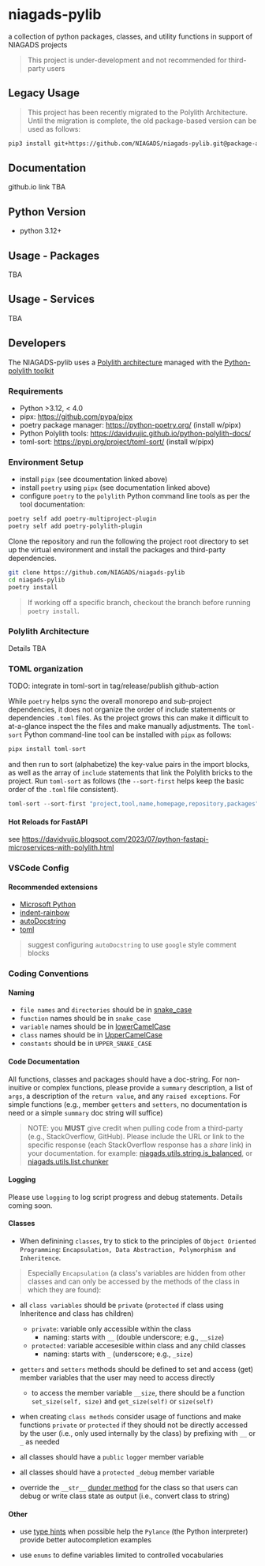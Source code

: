 # niagads-pylib

a collection of python packages, classes, and utility functions in support of NIAGADS projects

> This project is under-development and not recommended for third-party users

## Legacy Usage

> This project has been recently migrated to the Polylith Architecture.  Until the migration is complete, 
> the old package-based version can be used as follows:

```bash
pip3 install git+https://github.com/NIAGADS/niagads-pylib.git@package-architecture
```

## Documentation

github.io link TBA

## Python Version

* python 3.12+

## Usage - Packages

TBA

## Usage - Services

TBA

## Developers

The NIAGADS-pylib uses a [Polylith architecture](https://polylith.gitbook.io/polylith) managed with the [Python-polylith toolkit](https://davidvujic.github.io/python-polylith-docs/)

### Requirements

* Python >3.12, < 4.0
* pipx: <https://github.com/pypa/pipx>
* poetry package manager: <https://python-poetry.org/> (install w/pipx)
* Python Polylith tools: <https://davidvujic.github.io/python-polylith-docs/>
* toml-sort: <https://pypi.org/project/toml-sort/> (install w/pipx)

### Environment Setup

* install `pipx` (see dcoumentation linked above)
* install `poetry` using `pipx` (see documentation linked above)
* configure `poetry` to the `polylith` Python command line tools as per the tool documentation:

```bash
poetry self add poetry-multiproject-plugin
poetry self add poetry-polylith-plugin
```

Clone the repository and run the following the project root directory to set up the virtual environment and install the packages and third-party dependencies.

```bash
git clone https://github.com/NIAGADS/niagads-pylib
cd niagads-pylib
poetry install
```

> If working off a specific branch, checkout the branch before running `poetry install`.

### Polylith Architecture

Details TBA

### TOML organization

TODO: integrate in toml-sort in tag/release/publish github-action

While `poetry` helps sync the overall monorepo and sub-project dependencies, it does not organize the order of include statements or dependencies `.toml` files.  As the project grows this can make it difficult to at-a-glance inspect the the files and make manually adjustments.  The `toml-sort` Python command-line tool can be installed with `pipx` as follows:

```python
pipx install toml-sort
```

and then run to sort (alphabetize) the key-value pairs in the import blocks, as well as the array of `include` statements that link the Polylith bricks to the project.  Run `toml-sort` as follows (the `--sort-first` helps keep the basic order of the `.toml` file consistent).

```python
toml-sort --sort-first "project,tool,name,homepage,repository,packages" pyproject.toml
```

#### Hot Reloads for FastAPI

see <https://davidvujic.blogspot.com/2023/07/python-fastapi-microservices-with-polylith.html>

### VSCode Config

#### Recommended extensions

* [Microsoft Python](https://marketplace.visualstudio.com/items?itemName=ms-python.python)
* [indent-rainbow](https://marketplace.visualstudio.com/items?itemName=oderwat.indent-rainbow)
* [autoDocstring](https://marketplace.visualstudio.com/items?itemName=njpwerner.autodocstring)
* [toml](https://marketplace.visualstudio.com/items?itemName=tamasfe.even-better-toml)

> suggest configuring `autoDocstring` to use `google` style comment blocks

### Coding Conventions

#### Naming

* `file names` and `directories` should be in [snake_case](https://www.theserverside.com/definition/Snake-case)
* `function` names should be in `snake_case`
* `variable` names should be in [lowerCamelCase](https://www.techtarget.com/whatis/definition/CamelCase#:~:text=CamelCase%20is%20a%20way%20to,humps%20on%20a%20camel%27s%20back.)
* `class` names should be in [UpperCamelCase](https://www.techtarget.com/whatis/definition/CamelCase#:~:text=CamelCase%20is%20a%20way%20to,humps%20on%20a%20camel%27s%20back.)
* `constants` should be in `UPPER_SNAKE_CASE`

#### Code Documentation

All functions, classes and packages should have a doc-string.  For non-inuitive or complex functions, please provide a `summary` description, a list of `args`, a description of the `return value`, and any `raised exceptions`.  For simple functions (e.g., member `getters` and `setters`, no documentation is need or a simple `summary` doc string will suffice)

> NOTE: you **MUST** give credit when pulling code from a third-party (e.g., StackOverflow, GitHub).  Please include the URL or link to the specific response (each StackOverflow response has a _share_ link) in your documentation.
> for example: [niagads.utils.string.is_balanced](https://niagads.github.io/niagads-pylib/_modules/niagads/utils/string.html#is_balanced), 
> or [niagads.utils.list.chunker](https://niagads.github.io/niagads-pylib/_modules/niagads/utils/list.html#chunker)

#### Logging

Please use `logging` to log script progress and debug statements. Details coming soon.

#### Classes

* When definining `classes`, try to stick to the principles of `Object Oriented Programming`: `Encapsulation, Data Abstraction, Polymorphism and Inheritence`.  

> Especially `Encapsulation` (a class's variables are hidden from other classes and can only be accessed by the methods of the class in which they are found):

* all `class variables` should be `private` (`protected` if class using Inheritence and class has children) 
  * `private`: variable only accessible within the class
    * naming: starts with `__` (double underscore; e.g., `__size`)
  * `protected`: variable accesesible within class and any child classes
    * naming: starts with `_` (underscore; e.g., `_size`)

* `getters` and `setters` methods should be defined to set and access (get) member variables that the user may need to access directly
  * to access the member variable `__size`, there should be a function `set_size(self, size)` and `get_size(self)` or `size(self)`
  
* when creating `class methods` consider usage of functions and make functions `private` or `protected` if they should not be directly accessed by the user (i.e., only used internally by the class) by prefixing with `__` or `_` as needed

* all classes should have a `public` `logger` member variable
  
* all classes should have a `protected` `_debug` member variable

* override the `__str__` [dunder method](https://mathspp.com/blog/pydonts/dunder-methods) for the class so that users can debug or write class state as output (i.e., convert class to string)


#### Other

* use [type hints](https://docs.python.org/3/library/typing.html) when possible help the `Pylance` (the Python interpreter) provide better autocompletion examples

* use `enums` to define variables limited to controlled vocabularies
